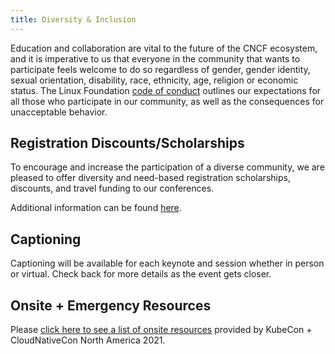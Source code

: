 ```yaml
---
title: Diversity & Inclusion
---
```


Education and collaboration are vital to the future of the CNCF ecosystem, and
it is imperative to us that everyone in the community that wants to participate
feels welcome to do so regardless of gender, gender identity, sexual
orientation, disability, race, ethnicity, age, religion or economic status. The
Linux Foundation [code of conduct](https://events.linuxfoundation.org/kubecon-cloudnativecon-north-america/attend/code-of-conduct/)
outlines our expectations for all those who participate in our community, as
well as the consequences for unacceptable behavior.

<!-- TODO
Please view the transparency report [Link to be provided] for opt-in statistics
from the PromCon Online 2021 on May 3, 2021.
-->

## Registration Discounts/Scholarships

To encourage and increase the participation of a diverse community, we are
pleased to offer diversity and need-based registration scholarships, discounts,
and travel funding to our conferences.

Additional information can be found [here](https://events.linuxfoundation.org/kubecon-cloudnativecon-north-america/attend/scholarships/).

## Captioning

Captioning will be available for each keynote and session whether in person or virtual. Check back for more details as the event gets closer.

## Onsite + Emergency Resources
Please [click here to see a list of onsite resources](https://events.linuxfoundation.org/kubecon-cloudnativecon-north-america/attend/diversity-inclusion/#onsite-resources) provided by KubeCon + CloudNativeCon North America 2021.
